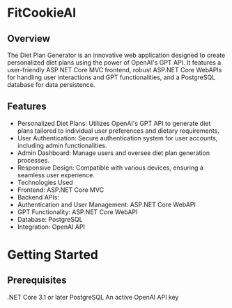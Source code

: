 # FitCookieAI

## Overview
The Diet Plan Generator is an innovative web application designed to create personalized diet plans using the power of OpenAI's GPT API. It features a user-friendly ASP.NET Core MVC frontend, robust ASP.NET Core WebAPIs for handling user interactions and GPT functionalities, and a PostgreSQL database for data persistence.

## Features
* Personalized Diet Plans: Utilizes OpenAI's GPT API to generate diet plans tailored to individual user preferences and dietary requirements.
* User Authentication: Secure authentication system for user accounts, including admin functionalities.
* Admin Dashboard: Manage users and oversee diet plan generation processes.
* Responsive Design: Compatible with various devices, ensuring a seamless user experience.
* Technologies Used
* Frontend: ASP.NET Core MVC
* Backend APIs:
* Authentication and User Management: ASP.NET Core WebAPI
* GPT Functionality: ASP.NET Core WebAPI
* Database: PostgreSQL
* Integration: OpenAI API

# Getting Started

## Prerequisites
.NET Core 3.1 or later
PostgreSQL
An active OpenAI API key
